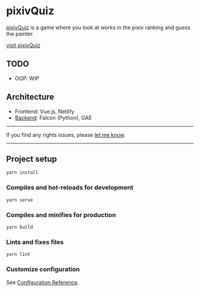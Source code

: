 # pixivQuiz
[pixivQuiz](https://www.pixivquiz.net/) is a game where you look at works in the pixiv ranking and guess the painter.

[visit pixivQuiz](https://www.pixivquiz.net/)

## TODO
* OGP: WIP
## Architecture
- Frontend: Vue.js, Netlify
- [Backend](https://github.com/rita-rita-ritan/PixivRankingApi): Falcon (Python), GAE


---

If you find any rights issues, please [let me know](https://twitter.com/rita_rita_ritan).


---




## Project setup
```
yarn install
```

### Compiles and hot-reloads for development
```
yarn serve
```

### Compiles and minifies for production
```
yarn build
```

### Lints and fixes files
```
yarn lint
```

### Customize configuration
See [Configuration Reference](https://cli.vuejs.org/config/).
